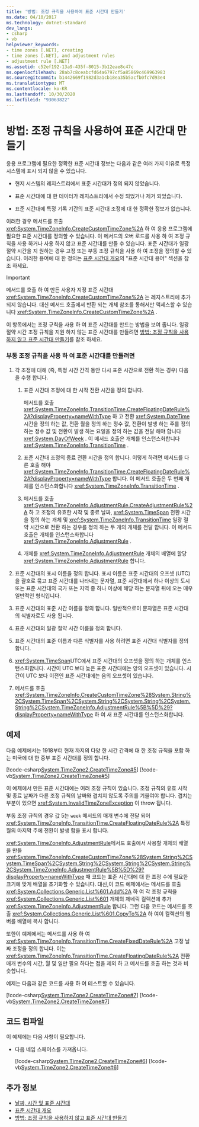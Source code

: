 ```yaml
---
title: '방법: 조정 규칙을 사용하여 표준 시간대 만들기'
ms.date: 04/10/2017
ms.technology: dotnet-standard
dev_langs:
- csharp
- vb
helpviewer_keywords:
- time zones [.NET], creating
- time zones [.NET], and adjustment rules
- adjustment rule [.NET]
ms.assetid: c52ef192-13a9-435f-8015-3b12eae8c47c
ms.openlocfilehash: 28ab7c8ceabcfd64a6797cf5a85869c469963983
ms.sourcegitcommit: b1442669f1982d3a1cb18ea35b5acfb0fc7d93e4
ms.translationtype: MT
ms.contentlocale: ko-KR
ms.lasthandoff: 10/30/2020
ms.locfileid: "93063822"
---
```

# <a name="how-to-create-time-zones-with-adjustment-rules"></a>방법: 조정 규칙을 사용하여 표준 시간대 만들기

응용 프로그램에 필요한 정확한 표준 시간대 정보는 다음과 같은 여러 가지 이유로 특정 시스템에 표시 되지 않을 수 있습니다.

- 현지 시스템의 레지스트리에서 표준 시간대가 정의 되지 않았습니다.

- 표준 시간대에 대 한 데이터가 레지스트리에서 수정 되었거나 제거 되었습니다.

- 표준 시간대에 특정 기록 기간의 표준 시간대 조정에 대 한 정확한 정보가 없습니다.

이러한 경우 메서드를 호출 <xref:System.TimeZoneInfo.CreateCustomTimeZone%2A> 하 여 응용 프로그램에 필요한 표준 시간대를 정의할 수 있습니다. 이 메서드의 오버 로드를 사용 하 여 조정 규칙을 사용 하거나 사용 하지 않고 표준 시간대를 만들 수 있습니다. 표준 시간대가 일광 절약 시간을 지 원하는 경우 고정 또는 부동 조정 규칙을 사용 하 여 조정을 정의할 수 있습니다. 이러한 용어에 대 한 정의는 [표준 시간대 개요](time-zone-overview.md)의 "표준 시간대 용어" 섹션을 참조 하세요.

> [!IMPORTANT]
> 메서드를 호출 하 여 만든 사용자 지정 표준 시간대 <xref:System.TimeZoneInfo.CreateCustomTimeZone%2A> 는 레지스트리에 추가 되지 않습니다. 대신 메서드 호출에서 반환 되는 개체 참조를 통해서만 액세스할 수 있습니다 <xref:System.TimeZoneInfo.CreateCustomTimeZone%2A> .

이 항목에서는 조정 규칙을 사용 하 여 표준 시간대를 만드는 방법을 보여 줍니다. 일광 절약 시간 조정 규칙을 지원 하지 않는 표준 시간대를 만들려면 [방법: 조정 규칙을 사용 하지 않고 표준 시간대 만들기](create-time-zones-without-adjustment-rules.md)를 참조 하세요.

### <a name="to-create-a-time-zone-with-floating-adjustment-rules"></a>부동 조정 규칙을 사용 하 여 표준 시간대를 만들려면

1. 각 조정에 대해 (즉, 특정 시간 간격 동안 다시 표준 시간으로 전환 하는 경우) 다음을 수행 합니다.

    1. 표준 시간대 조정에 대 한 시작 전환 시간을 정의 합니다.

       메서드를 호출 <xref:System.TimeZoneInfo.TransitionTime.CreateFloatingDateRule%2A?displayProperty=nameWithType> 하 고 전환 <xref:System.DateTime> 시간을 정의 하는 값, 전환 월을 정의 하는 정수 값, 전환이 발생 하는 주를 정의 하는 정수 값 및 전환이 발생 하는 요일을 정의 하는 값을 전달 해야 합니다 <xref:System.DayOfWeek> . 이 메서드 호출은 개체를 인스턴스화합니다 <xref:System.TimeZoneInfo.TransitionTime> .

    2. 표준 시간대 조정의 종료 전환 시간을 정의 합니다. 이렇게 하려면 메서드를 다른 호출 해야 <xref:System.TimeZoneInfo.TransitionTime.CreateFloatingDateRule%2A?displayProperty=nameWithType> 합니다. 이 메서드 호출은 두 번째 개체를 인스턴스화합니다 <xref:System.TimeZoneInfo.TransitionTime> .

    3. 메서드를 호출 <xref:System.TimeZoneInfo.AdjustmentRule.CreateAdjustmentRule%2A> 하 고 조정의 유효한 시작 및 종료 날짜, <xref:System.TimeSpan> 전환 시간을 정의 하는 개체 및 <xref:System.TimeZoneInfo.TransitionTime> 일광 절약 시간으로 전환 하는 경우를 정의 하는 두 개의 개체를 전달 합니다. 이 메서드 호출은 개체를 인스턴스화합니다 <xref:System.TimeZoneInfo.AdjustmentRule> .

    4. 개체를 <xref:System.TimeZoneInfo.AdjustmentRule> 개체의 배열에 할당 <xref:System.TimeZoneInfo.AdjustmentRule> 합니다.

2. 표준 시간대의 표시 이름을 정의 합니다. 표시 이름은 표준 시간대의 오프셋 (UTC)을 괄호로 묶고 표준 시간대를 나타내는 문자열, 표준 시간대에서 하나 이상의 도시 또는 표준 시간대의 국가 또는 지역 중 하나 이상에 해당 하는 문자열 뒤에 오는 매우 일반적인 형식입니다.

3. 표준 시간대의 표준 시간 이름을 정의 합니다. 일반적으로이 문자열은 표준 시간대의 식별자로도 사용 됩니다.

4. 표준 시간대의 일광 절약 시간 이름을 정의 합니다.

5. 표준 시간대의 표준 이름과 다른 식별자를 사용 하려면 표준 시간대 식별자를 정의 합니다.

6. <xref:System.TimeSpan>UTC에서 표준 시간대의 오프셋을 정의 하는 개체를 인스턴스화합니다. 시간이 UTC 보다 늦은 표준 시간대에는 양의 오프셋이 있습니다. 시간이 UTC 보다 이전인 표준 시간대에는 음의 오프셋이 있습니다.

7. 메서드를 호출 <xref:System.TimeZoneInfo.CreateCustomTimeZone%28System.String%2CSystem.TimeSpan%2CSystem.String%2CSystem.String%2CSystem.String%2CSystem.TimeZoneInfo.AdjustmentRule%5B%5D%29?displayProperty=nameWithType> 하 여 새 표준 시간대를 인스턴스화합니다.

## <a name="example"></a>예제

다음 예제에서는 1918부터 현재 까지의 다양 한 시간 간격에 대 한 조정 규칙을 포함 하는 미국에 대 한 중부 표준 시간대를 정의 합니다.

[!code-csharp[System.TimeZone2.CreateTimeZone#5](../../../samples/snippets/csharp/VS_Snippets_CLR_System/system.TimeZone2.CreateTimeZone/cs/System.TimeZone2.CreateTimeZone.cs#5)]
[!code-vb[System.TimeZone2.CreateTimeZone#5](../../../samples/snippets/visualbasic/VS_Snippets_CLR_System/system.TimeZone2.CreateTimeZone/vb/System.TimeZone2.CreateTimeZone.vb#5)]

이 예제에서 만든 표준 시간대에는 여러 조정 규칙이 있습니다. 조정 규칙의 유효 시작 및 종료 날짜가 다른 조정 규칙의 날짜와 겹치지 않도록 주의를 기울여야 합니다. 겹치는 부분이 있으면 <xref:System.InvalidTimeZoneException> 이 throw 됩니다.

부동 조정 규칙의 경우 값 5는 `week` 메서드의 매개 변수에 전달 되어 <xref:System.TimeZoneInfo.TransitionTime.CreateFloatingDateRule%2A> 특정 월의 마지막 주에 전환이 발생 함을 표시 합니다.

<xref:System.TimeZoneInfo.AdjustmentRule>메서드 호출에서 사용할 개체의 배열을 만들 <xref:System.TimeZoneInfo.CreateCustomTimeZone%28System.String%2CSystem.TimeSpan%2CSystem.String%2CSystem.String%2CSystem.String%2CSystem.TimeZoneInfo.AdjustmentRule%5B%5D%29?displayProperty=nameWithType> 때 코드는 표준 시간대에 대 한 조정 수에 필요한 크기에 맞게 배열을 초기화할 수 있습니다. 대신,이 코드 예제에서는 메서드를 호출 <xref:System.Collections.Generic.List%601.Add%2A> 하 여 각 조정 규칙을 <xref:System.Collections.Generic.List%601> 개체의 제네릭 컬렉션에 추가 <xref:System.TimeZoneInfo.AdjustmentRule> 합니다. 그런 다음 코드는 메서드를 호출 <xref:System.Collections.Generic.List%601.CopyTo%2A> 하 여이 컬렉션의 멤버를 배열에 복사 합니다.

또한이 예제에서는 메서드를 사용 하 여 <xref:System.TimeZoneInfo.TransitionTime.CreateFixedDateRule%2A> 고정 날짜 조정을 정의 합니다. 이는 <xref:System.TimeZoneInfo.TransitionTime.CreateFloatingDateRule%2A> 전환 매개 변수의 시간, 월 및 일만 필요 하다는 점을 제외 하 고 메서드를 호출 하는 것과 비슷합니다.

예제는 다음과 같은 코드를 사용 하 여 테스트할 수 있습니다.

[!code-csharp[System.TimeZone2.CreateTimeZone#7](../../../samples/snippets/csharp/VS_Snippets_CLR_System/system.TimeZone2.CreateTimeZone/cs/System.TimeZone2.CreateTimeZone.cs#7)]
[!code-vb[System.TimeZone2.CreateTimeZone#7](../../../samples/snippets/visualbasic/VS_Snippets_CLR_System/system.TimeZone2.CreateTimeZone/vb/System.TimeZone2.CreateTimeZone.vb#7)]

## <a name="compiling-the-code"></a>코드 컴파일

이 예제에는 다음 사항이 필요합니다.

- 다음 네임 스페이스를 가져옵니다.

  [!code-csharp[System.TimeZone2.CreateTimeZone#6](../../../samples/snippets/csharp/VS_Snippets_CLR_System/system.TimeZone2.CreateTimeZone/cs/System.TimeZone2.CreateTimeZone.cs#6)]
  [!code-vb[System.TimeZone2.CreateTimeZone#6](../../../samples/snippets/visualbasic/VS_Snippets_CLR_System/system.TimeZone2.CreateTimeZone/vb/System.TimeZone2.CreateTimeZone.vb#6)]

## <a name="see-also"></a>추가 정보

- [날짜, 시간 및 표준 시간대](index.md)
- [표준 시간대 개요](time-zone-overview.md)
- [방법: 조정 규칙을 사용하지 않고 표준 시간대 만들기](create-time-zones-without-adjustment-rules.md)
